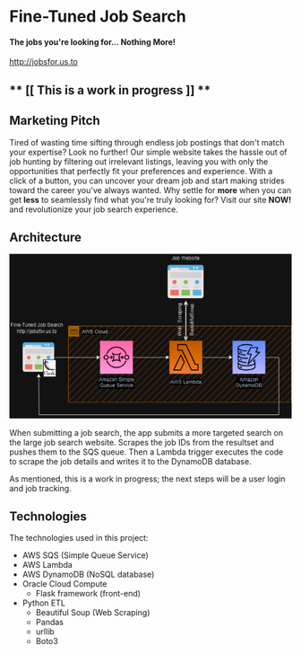 # Fine-Tuned Job Search
#### The jobs you're looking for... Nothing More!
http://jobsfor.us.to


## ** [[ **This is a work in progress** ]] **

## Marketing Pitch
Tired of wasting time sifting through endless job postings that don't match your expertise?
Look no further! Our simple website takes the hassle out of job hunting by filtering out irrelevant listings, leaving you with only the opportunities that perfectly fit your preferences and experience. 
With a click of a button, you can uncover your dream job and start making strides toward the career you've always wanted. Why settle for **__more__** when you can get **__less__** to seamlessly find what you're truly looking for? Visit our site **NOW!** and revolutionize your job search experience.

## Architecture
![Fine-Tuned Job Search diagram](https://github.com/mikewschmidt/fine-tuned-job-search/blob/master/templates/fine-tuned-job-search.drawio.png "Fine-Tuned Job Search diagram")

When submitting a job search, the app submits a more targeted search on the large job search website. Scrapes the job IDs from the resultset and pushes them to the SQS queue. Then a Lambda trigger executes the code to scrape the job details and writes it to the DynamoDB database.

As mentioned, this is a work in progress; the next steps will be a user login and job tracking.


## Technologies
The technologies used in this project:
- AWS SQS (Simple Queue Service)
- AWS Lambda
- AWS DynamoDB (NoSQL database)
- Oracle Cloud Compute
  - Flask framework (front-end)
- Python ETL
  - Beautiful Soup (Web Scraping)
  - Pandas
  - urllib
  - Boto3
